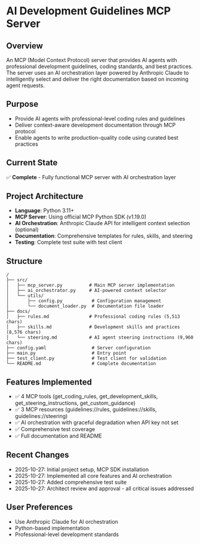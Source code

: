# AI Development Guidelines MCP Server

## Overview
An MCP (Model Context Protocol) server that provides AI agents with professional development guidelines, coding standards, and best practices. The server uses an AI orchestration layer powered by Anthropic Claude to intelligently select and deliver the right documentation based on incoming agent requests.

## Purpose
- Provide AI agents with professional-level coding rules and guidelines
- Deliver context-aware development documentation through MCP protocol
- Enable agents to write production-quality code using curated best practices

## Current State
✅ **Complete** - Fully functional MCP server with AI orchestration layer

## Project Architecture
- **Language**: Python 3.11+
- **MCP Server**: Using official MCP Python SDK (v1.19.0)
- **AI Orchestration**: Anthropic Claude API for intelligent context selection (optional)
- **Documentation**: Comprehensive templates for rules, skills, and steering
- **Testing**: Complete test suite with test client

## Structure
```
/
├── src/
│   ├── mcp_server.py          # Main MCP server implementation
│   ├── ai_orchestrator.py     # AI-powered context selector
│   └── utils/
│       ├── config.py           # Configuration management
│       └── document_loader.py  # Documentation file loader
├── docs/
│   ├── rules.md               # Professional coding rules (5,513 chars)
│   ├── skills.md              # Development skills and practices (8,576 chars)
│   └── steering.md            # AI agent steering instructions (9,960 chars)
├── config.yaml                 # Server configuration
├── main.py                     # Entry point
├── test_client.py              # Test client for validation
└── README.md                   # Complete documentation
```

## Features Implemented
- ✅ 4 MCP tools (get_coding_rules, get_development_skills, get_steering_instructions, get_custom_guidance)
- ✅ 3 MCP resources (guidelines://rules, guidelines://skills, guidelines://steering)
- ✅ AI orchestration with graceful degradation when API key not set
- ✅ Comprehensive test coverage
- ✅ Full documentation and README

## Recent Changes
- 2025-10-27: Initial project setup, MCP SDK installation
- 2025-10-27: Implemented all core features and AI orchestration
- 2025-10-27: Added comprehensive test suite
- 2025-10-27: Architect review and approval - all critical issues addressed

## User Preferences
- Use Anthropic Claude for AI orchestration
- Python-based implementation
- Professional-level development standards
